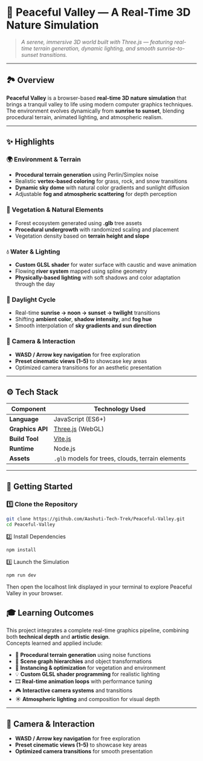 # 🌄 Peaceful Valley — A Real-Time 3D Nature Simulation

> *A serene, immersive 3D world built with Three.js — featuring real-time terrain generation, dynamic lighting, and smooth sunrise-to-sunset transitions.*

---

## 🏞️ Overview

**Peaceful Valley** is a browser-based **real-time 3D nature simulation** that brings a tranquil valley to life using modern computer graphics techniques.  
The environment evolves dynamically from **sunrise to sunset**, blending procedural terrain, animated lighting, and atmospheric realism.

---

## ✨ Highlights

### 🌍 Environment & Terrain
- **Procedural terrain generation** using Perlin/Simplex noise  
- Realistic **vertex-based coloring** for grass, rock, and snow transitions  
- **Dynamic sky dome** with natural color gradients and sunlight diffusion  
- Adjustable **fog and atmospheric scattering** for depth perception  

### 🌿 Vegetation & Natural Elements
- Forest ecosystem generated using **.glb** tree assets  
- **Procedural undergrowth** with randomized scaling and placement  
- Vegetation density based on **terrain height and slope**  

### 💧 Water & Lighting
- **Custom GLSL shader** for water surface with caustic and wave animation  
- Flowing **river system** mapped using spline geometry  
- **Physically-based lighting** with soft shadows and color adaptation through the day  

### 🌅 Daylight Cycle
- Real-time **sunrise → noon → sunset → twilight** transitions  
- Shifting **ambient color**, **shadow intensity**, and **fog hue**  
- Smooth interpolation of **sky gradients and sun direction**  

### 🧭 Camera & Interaction
- **WASD / Arrow key navigation** for free exploration  
- **Preset cinematic views (1–5)** to showcase key areas  
- Optimized camera transitions for an aesthetic presentation  

---

## ⚙️ Tech Stack

| Component | Technology Used |
|------------|-----------------|
| **Language** | JavaScript (ES6+) |
| **Graphics API** | [Three.js](https://threejs.org/) (WebGL) |
| **Build Tool** | [Vite.js](https://vitejs.dev/) |
| **Runtime** | Node.js |
| **Assets** | `.glb` models for trees, clouds, terrain elements |

---

## 🚀 Getting Started

### 1️⃣ Clone the Repository
```bash
git clone https://github.com/Aashuti-Tech-Trek/Peaceful-Valley.git
cd Peaceful-Valley
```
2️⃣ Install Dependencies
```bash
npm install
```
3️⃣ Launch the Simulation
```bash
npm run dev
```

Then open the localhost link displayed in your terminal to explore Peaceful Valley in your browser.

## 🎓 Learning Outcomes

This project integrates a complete real-time graphics pipeline, combining both **technical depth** and **artistic design**.  
Concepts learned and applied include:

- 🌄 **Procedural terrain generation** using noise functions  
- 🌳 **Scene graph hierarchies** and object transformations  
- 🌿 **Instancing & optimization** for vegetation and environment  
- 💡 **Custom GLSL shader programming** for realistic lighting  
- 🎞️ **Real-time animation loops** with performance tuning  
- 🎮 **Interactive camera systems** and transitions  
- ☀️ **Atmospheric lighting** and composition for visual depth  

---

## 🧭 Camera & Interaction

- **WASD / Arrow key navigation** for free exploration  
- **Preset cinematic views (1–5)** to showcase key areas  
- **Optimized camera transitions** for smooth presentation  

